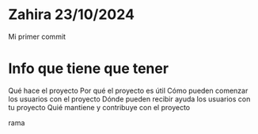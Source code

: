 # Zahira 23/10/2024
Mi primer commit

# Info que tiene que tener
Qué hace el proyecto
Por qué el proyecto es útil
Cómo pueden comenzar los usuarios con el proyecto
Dónde pueden recibir ayuda los usuarios con tu proyecto
Quié mantiene y contribuye con el proyecto

rama
